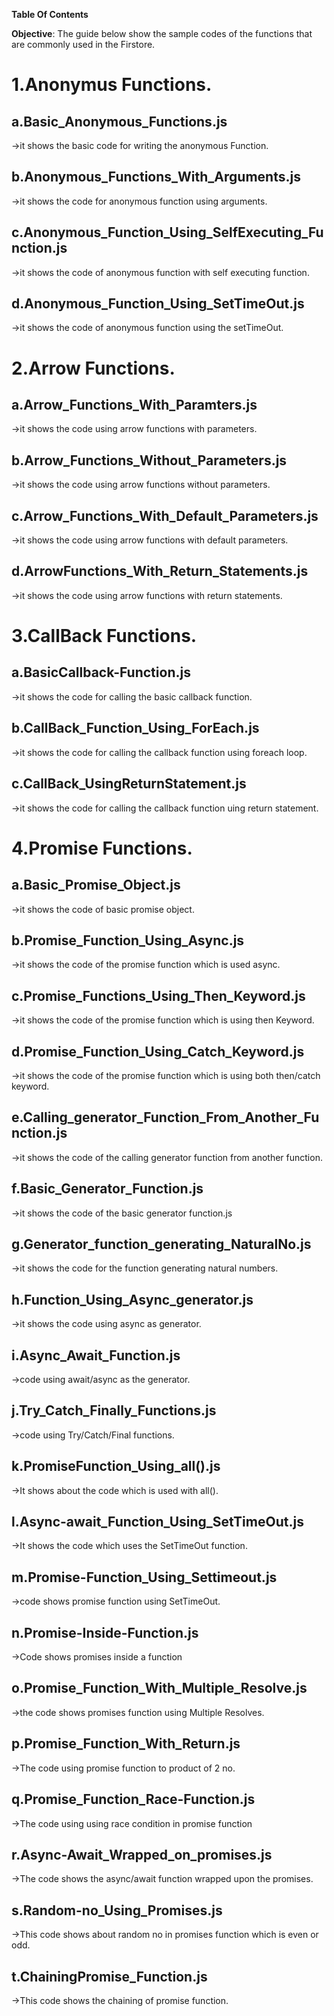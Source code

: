 
**Table Of Contents**

**Objective**: The guide below show the sample codes of the functions that are commonly used in the Firstore. 

# 1.Anonymus Functions.
## a.Basic_Anonymous_Functions.js
   ->it shows the basic code for writing the anonymous Function.
## b.Anonymous_Functions_With_Arguments.js
   ->it shows the code for anonymous function using arguments.
## c.Anonymous_Function_Using_SelfExecuting_Function.js
   ->it shows the code of anonymous function with self executing function.
## d.Anonymous_Function_Using_SetTimeOut.js
   ->it shows the code of anonymous function using the setTimeOut.

# 2.Arrow Functions.
## a.Arrow_Functions_With_Paramters.js  
   ->it shows the code using arrow functions with parameters. 
## b.Arrow_Functions_Without_Parameters.js
   ->it shows the code using arrow functions without parameters.
## c.Arrow_Functions_With_Default_Parameters.js
   ->it shows the code using arrow functions with default parameters.
## d.ArrowFunctions_With_Return_Statements.js
   ->it shows the code using arrow functions with return statements.

# 3.CallBack Functions.
## a.BasicCallback-Function.js
   ->it shows the code for calling the basic callback function.
## b.CallBack_Function_Using_ForEach.js
   ->it shows the code for calling the callback function using foreach loop.
## c.CallBack_UsingReturnStatement.js
   ->it shows the code for calling the callback function uing return statement.

# 4.Promise Functions.
## a.Basic_Promise_Object.js
   ->it shows the code of basic promise object.
## b.Promise_Function_Using_Async.js
   ->it shows the code of the promise function which is used async.
## c.Promise_Functions_Using_Then_Keyword.js
   ->it shows the code of the promise function which is using then Keyword.
## d.Promise_Function_Using_Catch_Keyword.js
   ->it shows the code of the promise function which is using both then/catch keyword.
## e.Calling_generator_Function_From_Another_Function.js
   ->it shows the code of the calling generator function from another function.
## f.Basic_Generator_Function.js   
   ->it shows the code of the basic generator function.js
## g.Generator_function_generating_NaturalNo.js
   ->it shows the code for the function generating natural numbers.
## h.Function_Using_Async_generator.js
   ->it shows the code using async as generator. 
## i.Async_Await_Function.js
   ->code using await/async as the generator.
## j.Try_Catch_Finally_Functions.js
   ->code using Try/Catch/Final functions.
## k.PromiseFunction_Using_all().js
   ->It shows about the code which is used with all().  
## l.Async-await_Function_Using_SetTimeOut.js
   ->It shows the code which uses the SetTimeOut function.
## m.Promise-Function_Using_Settimeout.js
   ->code shows promise function using SetTimeOut.
## n.Promise-Inside-Function.js
   ->Code shows promises inside a function
## o.Promise_Function_With_Multiple_Resolve.js
   ->the code shows promises function using Multiple Resolves.
## p.Promise_Function_With_Return.js
   ->The code using promise function to product of 2 no.
## q.Promise_Function_Race-Function.js
   ->The code using using race condition in promise function
## r.Async-Await_Wrapped_on_promises.js
   ->The code shows the async/await function wrapped upon the promises.
## s.Random-no_Using_Promises.js
   ->This code shows about random no in promises function which is even or odd.
## t.ChainingPromise_Function.js
   ->This code shows the chaining of promise function.
     





